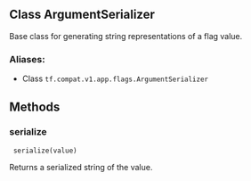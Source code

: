 ## Class ArgumentSerializer

Base class for generating string representations of a flag value.
### Aliases:
- Class `tf.compat.v1.app.flags.ArgumentSerializer`
## Methods
### serialize

```
 serialize(value)
```

Returns a serialized string of the value.

